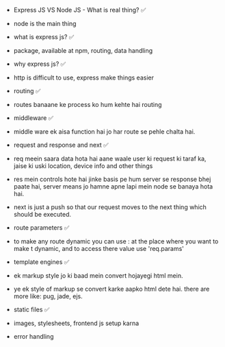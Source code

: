 - Express JS VS Node JS - What is real thing? ✅
- node is the main thing

- what is express js? ✅
- package, available at npm, routing, data handling

- why express js? ✅
- http is difficult to use, express make things easier

- routing ✅
- routes banaane ke process ko hum kehte hai routing

- middleware ✅
- middle ware ek aisa function hai jo har route se pehle chalta hai.

- request and response and next ✅
- req meein saara data hota hai aane waale user ki request ki taraf ka, jaise ki uski location, device info and other things
- res mein controls hote hai jinke basis pe hum server se response bhej paate hai, server means jo hamne apne lapi mein node se banaya hota hai.
- next is just a push so that our request moves to the next thing which should be executed.

- route parameters ✅
- to make any route dynamic you can use : at the place where you want to make t dynamic, and to access there value use 'req.params'

- template engines ✅
- ek markup style jo ki baad mein convert hojayegi html mein.
- ye ek style of markup se convert karke  aapko html dete hai. there are more like: pug, jade, ejs.

- static files ✅
- images, stylesheets, frontend js setup karna

- error handling
